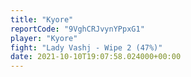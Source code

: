 ```yaml
---
title: "Kyore"
reportCode: "9VghCRJvynYPpxG1"
player: "Kyore"
fight: "Lady Vashj - Wipe 2 (47%)"
date: 2021-10-10T19:07:58.024000+00:00
---
```

